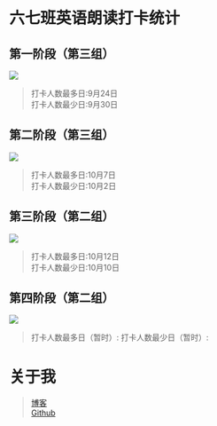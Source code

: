 # 六七班英语朗读打卡统计  
## 第一阶段（第三组）  
![](https://ftp.bmp.ovh/imgs/2020/10/35e29c4051f27e71.png)  
> 打卡人数最多日:9月24日    
打卡人数最少日:9月30日  
## 第二阶段（第三组）  
![](https://ftp.bmp.ovh/imgs/2020/10/ddfe642a28bcfa6c.png)   
> 打卡人数最多日:10月7日   
打卡人数最少日:10月2日    
## 第三阶段（第二组）  
![](https://ftp.bmp.ovh/imgs/2020/10/5b27f763bb70c8b1.jpg)   
> 打卡人数最多日:10月12日  
打卡人数最少日:10月10日  
## 第四阶段（第二组） 
![](https://ftp.bmp.ovh/imgs/2020/10/0410e62ab4d74e22.jpg)  
> 打卡人数最多日（暂时）: 
打卡人数最少日（暂时）: 
  
# 关于我
> [博客](http://ojzm6d3419.hk16.horainwebs.top/)  
> [Github](https://github.com/anyuxurl)


